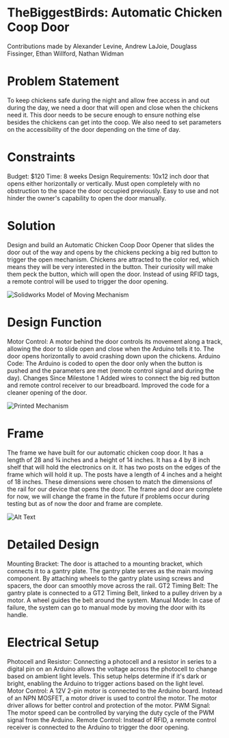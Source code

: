 # TheBiggestBirds: Automatic Chicken Coop Door

Contributions made by Alexander Levine, Andrew LaJoie, Douglass Fissinger, Ethan Willford, Nathan Widman

# Problem Statement
To keep chickens safe during the night and allow free access in and out during the day, we need a door that will open and close when the chickens need it. This door needs to be secure enough to ensure nothing else besides the chickens can get into the coop. We also need to set parameters on the accessibility of the door depending on the time of day.

# Constraints
Budget: $120
Time: 8 weeks
Design Requirements:
10x12 inch door that opens either horizontally or vertically.
Must open completely with no obstruction to the space the door occupied previously.
Easy to use and not hinder the owner's capability to open the door manually.
# Solution
Design and build an Automatic Chicken Coop Door Opener that slides the door out of the way and opens by the chickens pecking a big red button to trigger the open mechanism. Chickens are attracted to the color red, which means they will be very interested in the button. Their curiosity will make them peck the button, which will open the door. Instead of using RFID tags, a remote control will be used to trigger the door opening.

![Solidworks Model of Moving Mechanism](https://drive.google.com/uc?export=view&id=1lRBZdM5yMjuBbjFVy8u6nn7dCYLygRdw)

# Design Function
Motor Control: A motor behind the door controls its movement along a track, allowing the door to slide open and close when the Arduino tells it to. The door opens horizontally to avoid crashing down upon the chickens.
Arduino Code: The Arduino is coded to open the door only when the button is pushed and the parameters are met (remote control signal and during the day).
Changes Since Milestone 1
Added wires to connect the big red button and remote control receiver to our breadboard.
Improved the code for a cleaner opening of the door.

![Printed Mechanism](https://drive.google.com/uc?export=view&id=1sxl_w3hVd5d3YOmI2OPnTvBo4U8zogsS)

# Frame
The frame we have built for our automatic chicken coop door. It has a length of 28 and ¾ inches and a height of 14 inches. It has a 4 by 8 inch shelf that will hold the electronics on it. It has two posts on the edges of the frame which will hold it up. The posts have a length of 4 inches and a height of 18 inches. These dimensions were chosen to match the dimensions of the rail for our device that opens the door. The frame and door are complete for now, we will change the frame in the future if problems occur during testing but as of now the door and frame are complete.

![Alt Text](https://drive.google.com/uc?export=view&id=1dgTzQ-ldX1J_N0ftF_o-xb4Q07xYQPj-)

# Detailed Design
Mounting Bracket: The door is attached to a mounting bracket, which connects it to a gantry plate. The gantry plate serves as the main moving component. By attaching wheels to the gantry plate using screws and spacers, the door can smoothly move across the rail.
GT2 Timing Belt: The gantry plate is connected to a GT2 Timing Belt, linked to a pulley driven by a motor. A wheel guides the belt around the system.
Manual Mode: In case of failure, the system can go to manual mode by moving the door with its handle.

# Electrical Setup
Photocell and Resistor: Connecting a photocell and a resistor in series to a digital pin on an Arduino allows the voltage across the photocell to change based on ambient light levels. This setup helps determine if it's dark or bright, enabling the Arduino to trigger actions based on the light level.
Motor Control: A 12V 2-pin motor is connected to the Arduino board. Instead of an NPN MOSFET, a motor driver is used to control the motor. The motor driver allows for better control and protection of the motor.
PWM Signal: The motor speed can be controlled by varying the duty cycle of the PWM signal from the Arduino.
Remote Control: Instead of RFID, a remote control receiver is connected to the Arduino to trigger the door opening.
